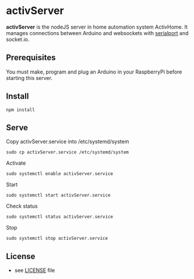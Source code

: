 activServer
======
**activServer** is the nodeJS server in home automation system ActivHome. 
It manages connections between Arduino and websockets with [serialport](https://www.npmjs.com/package/serialport) and socket.io.

## Prerequisites
You must make, program and plug an Arduino in your RaspberryPi before starting this server.

## Install
```
npm install
```

## Serve
Copy activServer.service into /etc/systemd/system
```
sudo cp activServer.service /etc/systemd/system
```
Activate
```
sudo systemctl enable activServer.service
```
Start
```
sudo systemctl start activServer.service
```

Check status
```
sudo systemctl status activServer.service
```

Stop
```
sudo systemctl stop activServer.service
```

## License 
* see [LICENSE](https://github.com/sldevand/activServer/blob/master/LICENSE.md) file

